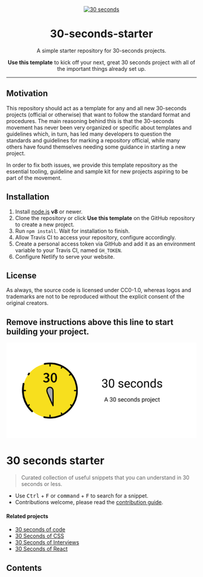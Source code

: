 <p align="center">
  <a href="https://github.com/30-seconds">
    <img alt="30 seconds" src="https://avatars3.githubusercontent.com/u/43479428?s=200&v=4" width="60" />
  </a>
</p>
<h1 align="center">
  30-seconds-starter
</h1>

<p align="center">
A simple starter repository for 30-seconds projects. 
</p>
<p align="center">
<strong>Use this template</strong> to kick off your next, great 30 seconds project with all of the important things already set up.
</p>

----

## Motivation

This repository should act as a template for any and all new 30-seconds projects (official or otherwise) that want to follow the standard format and procedures. The main reasoning behind this is that the 30-seconds movement has never been very organized or specific about templates and guidelines which, in turn, has led many developers to question the standards and guidelines for marking a repository official, while many others have found themselves needing some guidance in starting a new project.

In order to fix both issues, we provide this template repository as the essential tooling, guideline and sample kit for new projects aspiring to be part of the movement.

## Installation

1. Install [node.js](https://nodejs.org/en/) **v8** or newer.
2. Clone the repository or click **Use this template** on the GitHub repository to create a new project.
3. Run `npm install`. Wait for installation to finish.
4. Allow Travis CI to access your repository, configure accordingly.
5. Create a personal access token via GitHub and add it as an environment variable to your Travis CI, named `GH_TOKEN`.
6. Configure Netlify to serve your website.

## License

As always, the source code is licensed under CC0-1.0, whereas logos and trademarks are not to be reproduced without the explicit consent of the original creators.

Remove instructions above this line to start building your project.
----

![Logo](/assets/logo.png)

# 30 seconds starter

> Curated collection of useful snippets that you can understand in 30 seconds or less.

* Use <kbd>Ctrl</kbd> + <kbd>F</kbd> or <kbd>command</kbd> + <kbd>F</kbd> to search for a snippet.
* Contributions welcome, please read the [contribution guide](CONTRIBUTING.md).

#### Related projects

* [30 seconds of code](https://30secondsofcode.org/)
* [30 Seconds of CSS](https://30-seconds.github.io/30-seconds-of-css/)
* [30 Seconds of Interviews](https://30secondsofinterviews.org/)
* [30 Seconds of React](https://github.com/30-seconds/30-seconds-of-react)

## Contents